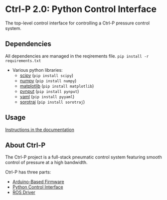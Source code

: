 # Ctrl-P 2.0: Python Control Interface
The top-level control interface for controlling a Ctrl-P pressure control system.

## Dependencies
All dependencies are managed in the reqirements file.
`pip install -r requirements.txt`

- Various python libraries:
	- [scipy](https://www.scipy.org/) (`pip install scipy`)
	- [numpy](https://www.numpy.org/) (`pip install numpy`)
	- [matplotlib](https://matplotlib.org/) (`pip install matplotlib`)
	- [pynput](https://pypi.org/project/pynput/) (`pip install pynput`)
	- [yaml](https://pyyaml.org/wiki/PyYAMLDocumentation) (`pip install pyyaml`)
	- [sorotraj](https://pypi.org/project/sorotraj/) (`pip install sorotraj`)

## Usage
[Instructions in the documentation](https://ctrl-p.cbteeple.com/top-level)

## About Ctrl-P
The Ctrl-P project is a full-stack pneumatic control system featuring smooth control of pressure at a high bandwidth.

Ctrl-P has three parts:
- [Arduino-Based Firmware](https://github.com/cbteeple/pressure_controller)
- [Python Control Interface](https://github.com/cbteeple/pressure_control_interface)
- [ROS Driver](https://github.com/cbteeple/pressure_control_cbt)